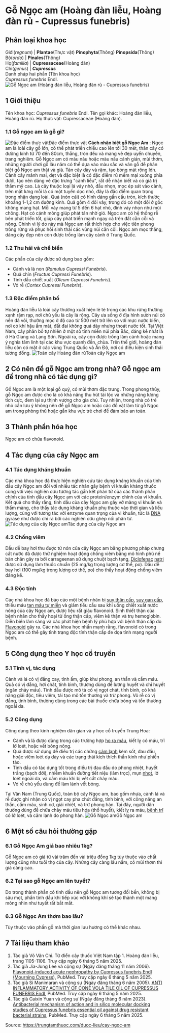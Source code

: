 # Gỗ Ngọc am (Hoàng đàn liễu, Hoàng đàn rủ - Cupressus funebris)

Phân loại khoa học  
---  
Giới(_regnum_) |  **Plantae**(Thực vật) **Pinophyta**(Thông) **Pinopsida**(Thông)  
Bộ(_ordo_) | **Pinales**(Thông)  
Họ(_familia_) | **Cupressaceae**(Hoàng đàn)  
Chi(_genus_) | **_Cupressus_**  
Danh pháp hai phần (Tên khoa học)  
_Cupressus funebris_ Endl.  
![Gỗ Ngọc am \(Hoàng đàn liễu, Hoàng đàn rủ - Cupressus funebris\)](https://trungtamthuoc.com/images/others/hoang-dan-ru-4-7314.jpg)
##  1 Giới thiệu
Tên khoa học: _Cupressus funebris_ Endl.
Tên gọi khác: Hoàng đàn liễu, Hoàng đàn rủ.
Họ thực vật: Cupressaceae (Hoàng đàn).
### 1.1 Gỗ ngọc am là gỗ gì?
![Đặc điểm thực vật](https://trungtamthuoc.com/images/item/hoang-dan-ru-1.jpg)Đặc điểm thực vật
**Cách nhận biệt gỗ Ngọc Am** : Ngọc am là loài cây gỗ lớn, có thể phát triển chiều cao lên tới 30 mét, thân cây có đường kính từ 70 đến 80cm, thẳng, tròn đều và mang vẻ đẹp uyển chuyển, trang nghiêm. Gỗ Ngọc am có màu nâu hoặc màu nâu cánh gián, mùi thơm, những người chơi gỗ lâu năm có thể dựa vào màu sắc và vân gỗ để phân biệt gỗ Ngọc am thật và giả.
Tán cây dày và rậm, tạo bóng mát rộng lớn. Cành cây mảnh mai, dẹt và đặc biệt là có đặc điểm rủ mềm mại xuống phía dưới, tạo nên dáng vẻ đặc trưng "cành liễu", rất dễ nhận biết và có giá trị thẩm mỹ cao.
Lá cây thuộc loại lá vảy nhỏ, đầu nhọn, mọc ép sát vào cành, trên mặt lưng mỗi lá có một tuyến dọc nhỏ, đây là đặc điểm quan trọng trong nhận dạng loài.
Quả (nón cái) có hình dáng gần cầu tròn, kích thước khoảng 1–1,2 cm đường kính. Quả gồm 4 đôi vảy, trong đó có một đôi ở gốc không mang hạt. Mỗi vảy mang từ 5 đến 6 hạt nhỏ, đỉnh vảy nhọn như mũi chông. Hạt có cánh mỏng giúp phát tán nhờ gió.
Ngọc am có hệ thống rễ bên phát triển tốt, giúp cây phát triển mạnh ngay cả trên đất cằn cỗi và nông. Chính vì lý do này mà Ngọc am rất thích hợp cho việc tiên phong trồng rừng và phục hồi sinh thái các vùng núi cằn cỗi. Ngọc am mọc thẳng, dáng cây đẹp nên còn được trồng làm cây cảnh ở Trung Quốc.
### 1.2 Thu hái và chế biến
Các phần của cây được sử dụng bao gồm:
  * Cành và lá non (_Ramulus Cupressi_ _Funebris_).
  * Quả chín (_Fructus Cupressi_ _Funebris_).
  * Tinh dầu chiết xuất (_Oleum Cupressi Funebris_).
  * Vỏ rễ (_Cortex Cupressi Funebris_).


### 1.3 Đặc điểm phân bố
Hoàng đàn liễu là loài cây thường xuất hiện lẻ tẻ trong các khu rừng thường xanh rậm rạp, nơi chủ yếu là cây lá rộng. Cây ưa sống ở địa hình sườn núi có nền đá vôi, thường mọc ở độ cao từ 500 mét trở lên so với mực nước biển, nơi có khí hậu ẩm mát, đất đai không quá dày nhưng thoát nước tốt.
Tại Việt Nam, cây phân bố tự nhiên ở một số tỉnh miền núi phía Bắc, đáng kể nhất là ở Hà Giang và Lạng Sơn. Ngoài ra, cây còn được trồng làm cảnh hoặc mang ý nghĩa tâm linh tại các khu vực quanh đền, chùa. Trên thế giới, hoàng đàn liễu còn có mặt ở các vùng Trung Quốc và Ấn Độ, nơi có điều kiện sinh thái tương đồng.
![Toàn cây Hoàng đàn rủ](https://trungtamthuoc.com/images/item/hoang-dan-ru-0.jpg)Toàn cây Ngọc am
##  2 Có nên để gỗ Ngọc am trong nhà? Gỗ ngọc am để trong nhà có tác dụng gì?
Gỗ Ngọc am là một loại gỗ quý, có mùi thơm đặc trưng. Trong phong thủy, gỗ Ngọc am được cho là có khả năng thu hút tài lộc và những năng lượng tích cực, đem lại sự thịnh vượng cho gia chủ. Tuy nhiên, trong nhà có trẻ nhỏ cần lưu ý không nên để gỗ Ngọc am hoặc các đồ vật làm từ gỗ Ngọc am trong phòng thủ hoặc gần khu vực trẻ chơi để đảm bảo an toàn.
##  3 Thành phần hóa học
Ngọc am có chứa flavonoid.
##  4 Tác dụng của cây Ngọc am
### 4.1 Tác dụng kháng khuẩn
Các nhà khoa học đã thực hiện nghiên cứu tác dụng kháng khuẩn của tinh dầu cây Ngọc am đối với nhiều tác nhân gây bệnh vi khuẩn kháng thuốc cùng với việc nghiên cứu tương tác gắn kết phân tử của các thành phần chính của tinh dầu cây Ngọc am với các protein/enzym chính của vi khuẩn. Kết quả cho thấy rằng, tinh dầu của cây Ngọc am gây vỡ màng vi khuẩn và thấm màng, cho thấy tác dụng kháng khuẩn phụ thuộc vào thời gian và liều lượng, cùng với tương tác với enzyme quan trọng của vi khuẩn, tức là [DNA](https://trungtamthuoc.com/hoat-chat/dna "DNA") gyrase như được chỉ ra bởi các nghiên cứu ghép nối phân tử.
![Tác dụng của cây Ngọc am](https://trungtamthuoc.com/images/item/hoang-dan-ru-2.jpg)Tác dụng của cây Ngọc am
### 4.2 Chống viêm
Dầu dễ bay hơi thu được từ nón của cây Ngọc am bằng phương pháp chưng cất nước đã được thử nghiệm hoạt động chống viêm bằng mô hình phù nề bàn chân gây ra bởi carrageenan sử dụng chuột bạch tạng, [Diclofenac](https://trungtamthuoc.com/hoat-chat/diclofenac "Diclofenac") [natri](https://trungtamthuoc.com/hoat-chat/natri "natri") được sử dụng làm thuốc chuẩn (25 mg/kg trọng lượng cơ thể, po). Dầu dễ bay hơi (100 mg/kg trọng lượng cơ thể, po) cho thấy hoạt động chống viêm đáng kể.
### 4.3 Độc tính
Các nhà khoa học đã báo cáo một bệnh nhân bị [suy thận cấp](https://trungtamthuoc.com/bai-viet/suy-than-cap-o-tre-em "suy thận cấp"), [suy gan cấp](https://trungtamthuoc.com/bai-viet/suy-gan-cap "suy gan cấp"), thiếu máu [tan máu tự miễn](https://trungtamthuoc.com/bai-viet/tan-mau-tu-mien "tan máu tự miễn") và giảm tiểu cầu sau khi uống chiết xuất nước nóng của cây Ngọc am, dược liệu rất giàu flavonoid. Sinh thiết thận của bệnh nhân cho thấy hoại tử ống thận cấp, viêm kẽ thận và trụ hemoglobin. Diễn biến lâm sàng và các phát hiện bệnh lý phù hợp với bệnh thận cấp do [Flavonoid](https://trungtamthuoc.com/hoat-chat/flavonoid "Flavonoid") gây ra. Các nhà khoa học nhấn mạnh rằng, flavonoid có trong Ngọc am có thể gây tình trạng độc tính thận cấp đe dọa tính mạng người bệnh.
##  5 Công dụng theo Y học cổ truyền
### 5.1 Tính vị, tác dụng
Cành và lá có vị đắng cay, tính ấm, giúp khư phong, an thần và cầm máu.
Quả có vị đắng, hơi chát, tính bình, thường dùng để lương huyết và chỉ huyết (ngăn chảy máu).
Tinh dầu được mô tả có vị ngọt chát, tính bình, có khả năng giải độc, tiêu viêm, tái tạo mô tổn thương và trừ phong.
Vỏ rễ có vị đắng, tính bình, thường dùng trong các bài thuốc chữa bỏng và tổn thương ngoài da.
### 5.2 Công dụng
Công dụng theo kinh nghiệm dân gian và y học cổ truyền Trung Hoa:
  * Cành và lá được dùng trong các trường hợp [ho ra máu](https://trungtamthuoc.com/bai-viet/ho-ra-mau "ho ra máu"), kiết lỵ có máu, trĩ lở loét, hoặc vết bỏng nông.
  * Quả được sử dụng để điều trị các chứng [cảm lạnh](https://trungtamthuoc.com/bai-viet/cam-lanh-nguyen-nhan-trieu-chung-va-cac-bai-thuoc-dan-gian-chua-tri "cảm lạnh") kèm sốt, đau đầu, hoặc viêm loét dạ dày và các trạng thái kích thích thần kinh như phiền táo.
  * Tinh dầu có tác dụng tốt trong điều trị đau đầu do phong nhiệt, huyết trắng (bạch đới), nhiễm khuẩn đường tiết niệu (lâm trọc), mụn [nhọt](https://trungtamthuoc.com/bai-viet/nhot "nhọt"), lở loét ngoài da, và cầm máu khi bị vết cắt chảy máu.
  * Vỏ rễ chủ yếu dùng để làm lành vết bỏng.


Tại Vân Nam (Trung Quốc), toàn bộ cây Ngọc am, bao gồm nhựa, cành lá và rễ được ghi nhận có vị ngọt cay pha chút đắng, tính bình, với công năng an thần, cầm máu, sinh cơ, giải nhiệt, và trừ phong hàn. Tại đây, người dân thường dùng để chữa chảy máu tiêu hóa (thổ huyết), kiết lỵ ra máu, [bệnh trĩ](https://trungtamthuoc.com/bai-viet/benh-tri-dau-hieu-benh-va-cach-chua-benh-tri-tai-nha "bệnh trĩ") có lở loét, và cảm lạnh do phong hàn.
![Gỗ Ngọc am](https://trungtamthuoc.com/images/item/hoang-dan-ru-3.jpg)Gỗ Ngọc am
##  6 Một số câu hỏi thường gặp
### 6.1 Gỗ Ngọc Am giá bao nhiêu 1kg?
Gỗ Ngọc am có giá từ vài trăm đến vài triệu đồng 1kg tùy thuộc vào chất lượng cũng như tuổi thọ của cây. Những cây càng lâu năm, có mùi thơm thì giá càng cao.
### 6.2 Tại sao gỗ Ngọc am lên tuyết?
Do trong thành phần có tinh dầu nên gỗ Ngọc am tương đối bền, không bị sâu mọt, phần tinh dầu khi tiếp xúc với không khí sẽ tạo thành một màng mỏng nhìn như tuyết rất bắt mắt.
### 6.3 Gỗ Ngọc Am thơm bao lâu?
Tùy thuộc vào phần gỗ mà thời gian lưu hương có thể khác nhau.
##  7 Tài liệu tham khảo
  1. Tác giả Võ Văn Chi. Từ điển cây thuốc Việt Nam tập 1. Hoàng đàn liễu, trang 1105-1106. Truy cập ngày 6 tháng 5 năm 2025.
  2. Tác giả Jia-Jung Lee và cộng sự (Ngày đăng tháng 11 năm 2006). [Flavonoid-induced acute nephropathy by Cupressus funebris Endl (Mourning Cypress](https://pubmed.ncbi.nlm.nih.gov/17059987/)), PubMed. Truy cập ngày 6 tháng 5 năm 2025.
  3. Tác giả Si Manimaran và cộng sự (Ngày đăng tháng 6 năm 2005). [ANTI INFLAMMATORY ACTIVITY OF CONE VOLA TILE OIL OF CUPRESSUS FUNEBRIS Endl,](https://pubmed.ncbi.nlm.nih.gov/22557180/) PubMed. Truy cập ngày 6 tháng 5 năm 2025.
  4. Tác giả Caixin Yuan và cộng sự (Ngày đăng tháng 6 năm 2023). [Antibacterial mechanism of action and in silico molecular docking studies of Cupressus funebris essential oil against drug resistant bacterial strains](https://pubmed.ncbi.nlm.nih.gov/37636470/), PubMed. Truy cập ngày 6 tháng 5 năm 2025.




Source: https://trungtamthuoc.com/duoc-lieu/cay-ngoc-am